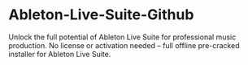 # Ableton-Live-Suite-Github
Unlock the full potential of Ableton Live Suite for professional music production.   No license or activation needed – full offline pre-cracked installer for Ableton Live Suite.
